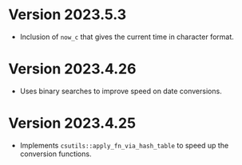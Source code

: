 # Version 2023.5.3

- Inclusion of `now_c` that gives the current time in character format.

# Version 2023.4.26

- Uses binary searches to improve speed on date conversions.

# Version 2023.4.25

- Implements `csutils::apply_fn_via_hash_table` to speed up the conversion functions.
